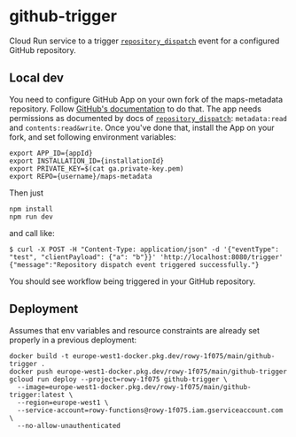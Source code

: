 github-trigger
==============

Cloud Run service to a trigger [`repository_dispatch`] event for a configured GitHub repository.

Local dev
---------

You need to configure GitHub App on your own fork of the maps-metadata
repository. Follow [GitHub's documentation](https://docs.github.com/en/apps/creating-github-apps/creating-github-apps/creating-a-github-app)
to do that. The app needs permissions as documented by docs of [`repository_dispatch`]: `metadata:read` and `contents:read&write`. Once you've done that, install the App on your fork, and set following environment variables:

```
export APP_ID={appId}
export INSTALLATION_ID={installationId}
export PRIVATE_KEY=$(cat ga.private-key.pem)
export REPO={username}/maps-metadata
```

Then just

```
npm install
npm run dev
```

and call like:

```
$ curl -X POST -H "Content-Type: application/json" -d '{"eventType": "test", "clientPayload": {"a": "b"}}' 'http://localhost:8080/trigger'
{"message":"Repository dispatch event triggered successfully."}
```

You should see workflow being triggered in your GitHub repository.

Deployment
----------

Assumes that env variables and resource constraints are already set properly in
a previous deployment:

```
docker build -t europe-west1-docker.pkg.dev/rowy-1f075/main/github-trigger .
docker push europe-west1-docker.pkg.dev/rowy-1f075/main/github-trigger
gcloud run deploy --project=rowy-1f075 github-trigger \
  --image=europe-west1-docker.pkg.dev/rowy-1f075/main/github-trigger:latest \
  --region=europe-west1 \
  --service-account=rowy-functions@rowy-1f075.iam.gserviceaccount.com \
  --no-allow-unauthenticated
```

[`repository_dispatch`]: https://docs.github.com/rest/reference/repos#create-a-repository-dispatch-event
